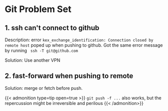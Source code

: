 # Git Problem Set


<!--more-->
## 1. ssh can't connect to github

Description: error `kex_exchange_identification: Connection closed by remote host` poped up when pushing to github. Got the same error message by running ` ssh -T git@github.com` 

Solution: Use another VPN

## 2. fast-forward when pushing to remote

Solution: merge or fetch before push.

{{< admonition type=tip open=true >}}
`git push -f ...` also  works, but the repercussion might be irreversible and perilous
{{< /admonition>}}
